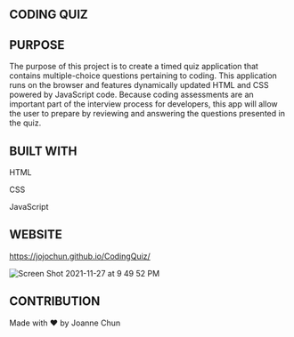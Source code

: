 ## CODING QUIZ

## PURPOSE

The purpose of this project is to create a timed quiz application that contains multiple-choice questions pertaining to coding. This application runs on the browser and features dynamically updated HTML and CSS powered by JavaScript code.
Because coding assessments are an important part of the interview process for developers, this app will allow the user to prepare by reviewing and answering the questions presented in the quiz.

## BUILT WITH

HTML

CSS

JavaScript

## WEBSITE

https://jojochun.github.io/CodingQuiz/

![Screen Shot 2021-11-27 at 9 49 52 PM](https://user-images.githubusercontent.com/91582330/143734446-a90b4afa-a7b8-42af-a3ab-3d9b60933f7f.png)

## CONTRIBUTION

Made with ❤️ by Joanne Chun
